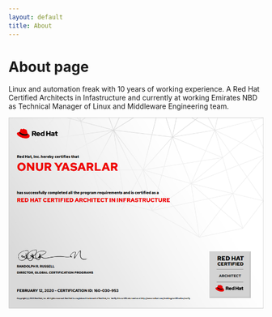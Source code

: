 ```yaml
---
layout: default
title: About
---
```

# About page

Linux and automation freak with 10 years of working experience. A Red Hat Certified Architects in Infastructure and currently at working Emirates NBD as Technical Manager of Linux and Middleware Engineering team.

![](images/rhca.png)
